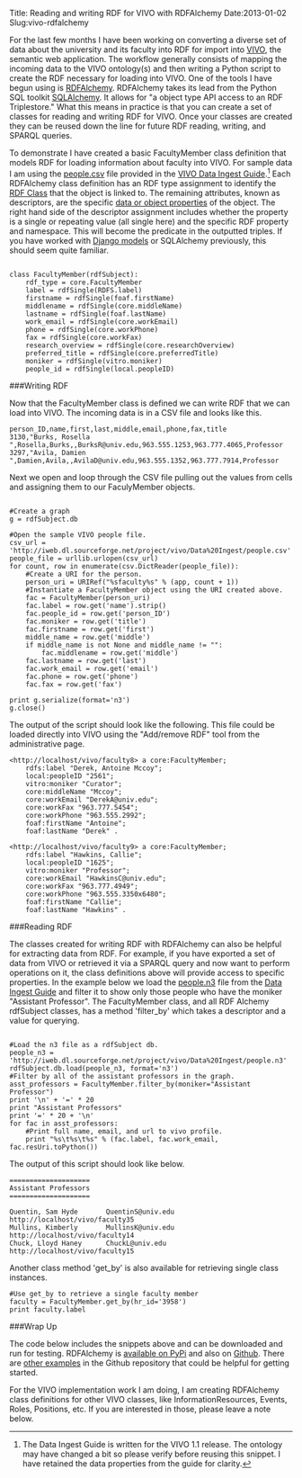Title: Reading and writing RDF for VIVO with RDFAlchemy
Date:2013-01-02
Slug:vivo-rdfalchemy

For the last few months I have been working on converting a diverse set of data about the university and its faculty into RDF for import into [VIVO](http://www.vivoweb.org/), the semantic web application.  The workflow generally consists of mapping the incoming data to the VIVO ontology(s) and then writing a Python script to create the RDF necessary for loading into VIVO.  One of the tools I have begun using is [RDFAlchemy](https://rdfalchemy.readthedocs.org/en/latest/).  RDFAlchemy takes its lead from the Python SQL toolkit [SQLAlchemy](http://www.sqlalchemy.org/). It allows for "a object type API access to an RDF Triplestore."  What this means in practice is that you can create a set of classes for reading and writing RDF for VIVO.  Once your classes are created they can be reused down the line for future RDF reading, writing, and SPARQL queries.      

To demonstrate I have created a basic FacultyMember class definition that models RDF for loading information about faculty into VIVO.  For sample data I am using the [people.csv](http://iweb.dl.sourceforge.net/project/vivo/Data%20Ingest/people.csv) file provided in the [VIVO Data Ingest Guide](http://iweb.dl.sourceforge.net/project/vivo/Data%20Ingest/Data_Ingest_Guide.pdf).[^outdated]  Each RDFAlchemy class definition has an RDF type assignment to identify the [RDF Class](http://en.wikipedia.org/wiki/RDF_Schema#Classes) that the object is linked to.  The remaining attributes, known as descriptors, are the specific [data or object properties](http://www.vivoweb.org/glossary/term/47) of the object.  The right hand side of the descriptor assignment includes whether the property is a single or repeating value (all single here) and the specific RDF property and namespace.  This will become the predicate in the outputted triples.  If you have worked with [Django models](https://docs.djangoproject.com/en/dev/topics/db/models/) or SQLAlchemy previously, this should seem quite familiar.  

[^outdated]:  The Data Ingest Guide is written for the VIVO 1.1 release.  The ontology may have changed a bit so please verify before reusing this snippet.  I have retained the data properties from the guide for clarity.  

~~~~{.python}

class FacultyMember(rdfSubject):
    rdf_type = core.FacultyMember
    label = rdfSingle(RDFS.label)
    firstname = rdfSingle(foaf.firstName)
    middlename = rdfSingle(core.middleName)
    lastname = rdfSingle(foaf.lastName)
    work_email = rdfSingle(core.workEmail)
    phone = rdfSingle(core.workPhone)
    fax = rdfSingle(core.workFax)
    research_overview = rdfSingle(core.researchOverview)
    preferred_title = rdfSingle(core.preferredTitle)
    moniker = rdfSingle(vitro.moniker)
    people_id = rdfSingle(local.peopleID)

~~~~

###Writing RDF

Now that the FacultyMember class is defined we can write RDF that we can load into VIVO.  The incoming data is in a CSV file and looks like this.   

~~~~{.csv}
person_ID,name,first,last,middle,email,phone,fax,title
3130,"Burks, Rosella ",Rosella,Burks,,BurksR@univ.edu,963.555.1253,963.777.4065,Professor 
3297,"Avila, Damien ",Damien,Avila,,AvilaD@univ.edu,963.555.1352,963.777.7914,Professor 
~~~~

Next we open and loop through the CSV file pulling out the values from cells and assigning them to our FaculyMember objects.   

~~~~{.python}

#Create a graph
g = rdfSubject.db

#Open the sample VIVO people file.
csv_url = 'http://iweb.dl.sourceforge.net/project/vivo/Data%20Ingest/people.csv'
people_file = urllib.urlopen(csv_url)
for count, row in enumerate(csv.DictReader(people_file)):
    #Create a URI for the person.
    person_uri = URIRef("%sfaculty%s" % (app, count + 1))
    #Instantiate a FacultyMember object using the URI created above. 
    fac = FacultyMember(person_uri)
    fac.label = row.get('name').strip()
    fac.people_id = row.get('person_ID')
    fac.moniker = row.get('title')
    fac.firstname = row.get('first')
    middle_name = row.get('middle')
    if middle_name is not None and middle_name != "":
        fac.middlename = row.get('middle')
    fac.lastname = row.get('last')
    fac.work_email = row.get('email')
    fac.phone = row.get('phone')
    fac.fax = row.get('fax')

print g.serialize(format='n3')
g.close()

~~~~

The output of the script should look like the following.  This file could be loaded directly into VIVO using the "Add/remove RDF" tool from the administrative page.  

~~~~{.python}
<http://localhost/vivo/faculty8> a core:FacultyMember;
    rdfs:label "Derek, Antoine Mccoy";
    local:peopleID "2561";
    vitro:moniker "Curator";
    core:middleName "Mccoy";
    core:workEmail "DerekA@univ.edu";
    core:workFax "963.777.5454";
    core:workPhone "963.555.2992";
    foaf:firstName "Antoine";
    foaf:lastName "Derek" .

<http://localhost/vivo/faculty9> a core:FacultyMember;
    rdfs:label "Hawkins, Callie";
    local:peopleID "1625";
    vitro:moniker "Professor";
    core:workEmail "HawkinsC@univ.edu";
    core:workFax "963.777.4949";
    core:workPhone "963.555.3350x6480";
    foaf:firstName "Callie";
    foaf:lastName "Hawkins" .

~~~~


###Reading RDF

The classes created for writing RDF with RDFAlchemy can also be helpful for extracting data from RDF.  For example, if you have exported a set of data from VIVO or retrieved it via a SPARQL query and now want to perform operations on it, the class definitions above will provide access to specific properties.  In the example below we load the [people.n3](http://iweb.dl.sourceforge.net/project/vivo/Data%20Ingest/people.n3) file from the [Data Ingest Guide](http://iweb.dl.sourceforge.net/project/vivo/Data%20Ingest/Data_Ingest_Guide.pdf) and filter it to show only those people who have the moniker "Assistant Professor".  The FacultyMember class, and all RDF Alchemy rdfSubject classes, has a method 'filter_by' which takes a descriptor and a value for querying.  

~~~~{.python}

#Load the n3 file as a rdfSubject db.
people_n3 = 'http://iweb.dl.sourceforge.net/project/vivo/Data%20Ingest/people.n3'
rdfSubject.db.load(people_n3, format='n3')
#Filter by all of the assistant professors in the graph.
asst_professors = FacultyMember.filter_by(moniker="Assistant Professor")
print '\n' + '=' * 20
print "Assistant Professors"
print '=' * 20 + '\n'
for fac in asst_professors:
    #Print full name, email, and url to vivo profile.
    print "%s\t%s\t%s" % (fac.label, fac.work_email, fac.resUri.toPython())
~~~~

The output of this script should look like below.  

~~~~{.python}
====================
Assistant Professors
====================

Quentin, Sam Hyde       QuentinS@univ.edu       http://localhost/vivo/faculty35
Mullins, Kimberly       MullinsK@univ.edu       http://localhost/vivo/faculty14
Chuck, Lloyd Haney      ChuckL@univ.edu http://localhost/vivo/faculty15

~~~~

Another class method 'get_by' is also available for retrieving single class instances.    

~~~~{.python}
#Use get_by to retrieve a single faculty member
faculty = FacultyMember.get_by(hr_id='3958')
print faculty.label
~~~~

###Wrap Up

The code below includes the snippets above and can be downloaded and run for testing.  RDFAlchemy is [available on PyPi](http://pypi.python.org/pypi/RDFAlchemy/) and also on [Github](https://github.com/gjhiggins/RDFAlchemy).  There are [other examples](https://github.com/gjhiggins/RDFAlchemy/tree/master/rdfalchemy/samples) in the Github repository that could be helpful for getting started.  

For the VIVO implementation work I am doing, I am creating RDFAlchemy class definitions for other VIVO classes, like InformationResources, Events, Roles, Positions, etc.  If you are interested in those, please leave a note below. 

<div style="width: 90%;">
<script src="https://gist.github.com/4429683.js"></script>
</div>
